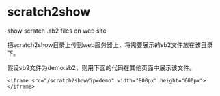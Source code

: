 # scratch2show
show scratch .sb2 files on web site

把scratch2show目录上传到web服务器上，将需要展示的sb2文件放在该目录下。

假设sb2文件为demo.sb2，则用下面的代码在其他页面中展示该文件。

```
<iframe src="/scratch2show/?p=demo" width="800px" height="600px"></iframe>
```
